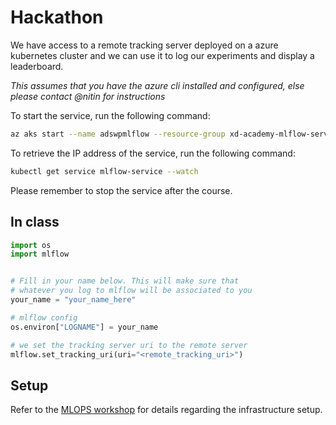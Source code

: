 # Hackathon

We have access to a remote tracking server deployed on a azure kubernetes cluster and we can use it to log our experiments and display a leaderboard.

*This assumes that you have the azure cli installed and configured, else please contact @nitin for instructions*

To start the service, run the following command:

```bash
az aks start --name adswpmlflow --resource-group xd-academy-mlflow-server 
```

To retrieve the IP address of the service, run the following command:

```bash
kubectl get service mlflow-service --watch
```

Please remember to stop the service after the course.

## In class

```python
import os
import mlflow


# Fill in your name below. This will make sure that 
# whatever you log to mlflow will be associated to you
your_name = "your_name_here"

# mlflow config
os.environ["LOGNAME"] = your_name

# we set the tracking server uri to the remote server
mlflow.set_tracking_uri(uri="<remote_tracking_uri>")
```

## Setup

Refer to the [MLOPS workshop](https://github.com/godatadriven/mlops-workshop/tree/main/infra) for details regarding the infrastructure setup.